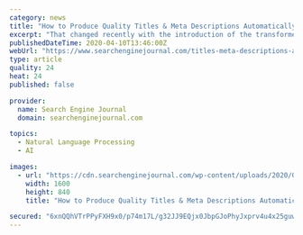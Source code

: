```yaml
---
category: news
title: "How to Produce Quality Titles & Meta Descriptions Automatically"
excerpt: "That changed recently with the introduction of the transformers pipelines. Pipelines encapsulate many common natural language processing use cases using minimal code. They also provide a lot flexibility over the underlying model usage. We will evaluate several state of the art text summarization options using transformers pipelines. We will ..."
publishedDateTime: 2020-04-10T13:46:00Z
webUrl: "https://www.searchenginejournal.com/titles-meta-descriptions-automatically-python-javascript/360108/"
type: article
quality: 24
heat: 24
published: false

provider:
  name: Search Engine Journal
  domain: searchenginejournal.com

topics:
  - Natural Language Processing
  - AI

images:
  - url: "https://cdn.searchenginejournal.com/wp-content/uploads/2020/04/how-to-produce-quality-titles-and-meta-descriptions-automatically-5e8f898bafa5a.png"
    width: 1600
    height: 840
    title: "How to Produce Quality Titles & Meta Descriptions Automatically"

secured: "6xnQQhVTrPPyFXH9x0/p74m17L/g32JJ9EQjx0JbpGJoPhyJxprv4u4x25guwN/fDGn1danmHZXE8CnlbxZ6rYslMjJDaictm0UPT/tJ9hX1K13G0zAl5LALBbEDWJXanzffWtompCo4jgPykYpoD6x2n03vO0QR44GN/CWbUeif/nDblGQZqUDTOY7cER7N1R5aGOChrYmAx3SUSxgTFzeX3QqbkTM/BQzt4Sbqp26QFsmeW/zjc3dcM96IORD7Se2+ZhNBUCZ26pPXGFjwMnMzQRO+6m6im9bvWwsvjR3sCCPZ6RatDD1pFwrpA0r5QAC9wVVUDS+nyWJlSQWYvMdRgY44oIbY34Ze8BxIcfYzUanZnuFspMUzvn/I3MwNNoEPJcBdxiApIps3lhMEofYFKFijkzPz00vRNqJ2cSr2qUAaRgK/V3Vcz4RsGNjQ9/E9GQWMETNqKdXc/KmLT3330Cj3XKYGHhNfgkNZriA=;SfMa9v5o6zmHDsYawnIdTA=="
---
```



